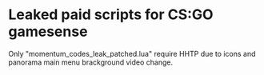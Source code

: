 # Leaked paid scripts for CS:GO gamesense

Only "momentum_codes_leak_patched.lua" require HHTP due to icons and panorama main menu brackground video change.

